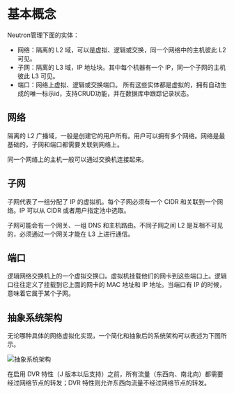 # 基本概念
Neutron管理下面的实体：
* 网络：隔离的 L2 域，可以是虚拟、逻辑或交换，同一个网络中的主机彼此 L2 可见。
* 子网：隔离的 L3 域，IP 地址块。其中每个机器有一个 IP，同一个子网的主机彼此 L3 可见。
* 端口：网络上虚拟、逻辑或交换端口。
所有这些实体都是虚拟的，拥有自动生成的唯一标示id，支持CRUD功能，并在数据库中跟踪记录状态。

## 网络
隔离的 L2 广播域，一般是创建它的用户所有。用户可以拥有多个网络。网络是最基础的，子网和端口都需要关联到网络上。

同一个网络上的主机一般可以通过交换机连接起来。

## 子网
子网代表了一组分配了 IP 的虚拟机。每个子网必须有一个 CIDR 和关联到一个网络。IP 可以从 CIDR 或者用户指定池中选取。

子网可能会有一个网关、一组 DNS 和主机路由。不同子网之间 L2 是互相不可见的，必须通过一个网关才能在 L3 上进行通信。

## 端口
逻辑网络交换机上的一个虚拟交换口。虚拟机挂载他们的网卡到这些端口上。逻辑口往往定义了挂载到它上面的网卡的 MAC 地址和 IP 地址。当端口有 IP 的时候，意味着它属于某个子网。

## 抽象系统架构
无论哪种具体的网络虚拟化实现，一个简化和抽象后的系统架构可以表述为下图所示。

![抽象系统架构](../images/abstract_arch.png)

在启用 DVR 特性（J 版本以后支持）之前，所有流量（东西向、南北向）都需要经过网络节点的转发；DVR 特性则允许东西向流量不经过网络节点的转发。

